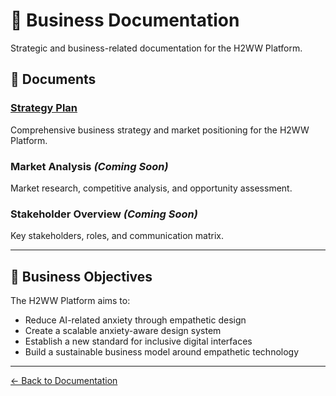 # 🏢 Business Documentation

Strategic and business-related documentation for the H2WW Platform.

## 📄 Documents

### [Strategy Plan](./strategy-plan.md)
Comprehensive business strategy and market positioning for the H2WW Platform.

### Market Analysis *(Coming Soon)*
Market research, competitive analysis, and opportunity assessment.

### Stakeholder Overview *(Coming Soon)*
Key stakeholders, roles, and communication matrix.

---

## 🎯 Business Objectives

The H2WW Platform aims to:
- Reduce AI-related anxiety through empathetic design
- Create a scalable anxiety-aware design system
- Establish a new standard for inclusive digital interfaces
- Build a sustainable business model around empathetic technology

---

[← Back to Documentation](../README.md)